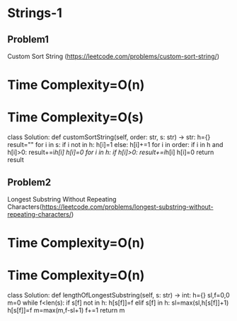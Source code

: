# Strings-1

## Problem1 
Custom Sort String (https://leetcode.com/problems/custom-sort-string/)
# Time Complexity=O(n)
# Time Complexity=O(s)

class Solution:
    def customSortString(self, order: str, s: str) -> str:
        h={}
        result=""
        for i in s:
            if i not in h:
                h[i]=1
            else:
                h[i]+=1
        for i in order:
            if i in h and h[i]>0:
                result+=i*h[i]
                h[i]=0
        for i in h:
            if h[i]>0:
                result+=i*h[i]
                h[i]=0
        return result
        



## Problem2 

Longest Substring Without Repeating Characters(https://leetcode.com/problems/longest-substring-without-repeating-characters/)
# Time Complexity=O(n)
# Time Complexity=O(n)
class Solution:
    def lengthOfLongestSubstring(self, s: str) -> int:
        h={}
        sl,f=0,0
        m=0
        while f<len(s):
            if s[f] not in h:
                h[s[f]]=f
            elif s[f] in h:
                sl=max(sl,h[s[f]]+1)
                h[s[f]]=f
            m=max(m,f-sl+1)
            f+=1
        return m
        